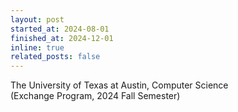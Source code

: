 ```yaml
---
layout: post
started_at: 2024-08-01
finished_at: 2024-12-01
inline: true
related_posts: false
---
```


The University of Texas at Austin, Computer Science <br/>
(Exchange Program, 2024 Fall Semester)
